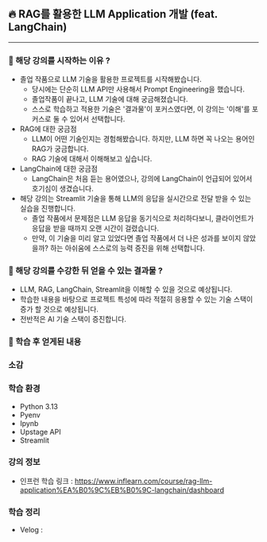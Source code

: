 ## 🔥 RAG를 활용한 LLM Application 개발 (feat. LangChain)

---

### 🏁 해당 강의를 시작하는 이유 ?

* 졸업 작품으로 LLM 기술을 활용한 프로젝트를 시작해봤습니다.
    * 당시에는 단순히 LLM API만 사용해서 Prompt Engineering을 했습니다.
    * 졸업작품이 끝나고, LLM 기술에 대해 궁금해졌습니다.
    * 스스로 학습하고 적용한 기술은 '결과물'이 포커스였다면, 이 강의는 '이해'를 포커스로 둘 수 있어서 선택합니다.
* RAG에 대한 궁금점 
    * LLM이 어떤 기술인지는 경험해봤습니다. 하지만, LLM 하면 꼭 나오는 용어인 RAG가 궁금합니다.
    * RAG 기술에 대해서 이해해보고 싶습니다.
* LangChain에 대한 궁금점
    * LangChain은 처음 듣는 용어였으나, 강의에 LangChain이 언급되어 있어서 호기심이 생겼습니다.
* 해당 강의는 Streamlit 기술을 통해 LLM의 응답을 실시간으로 전달 받을 수 있는 실습을 진행합니다.
    * 졸업 작품에서 문제점은 LLM 응답을 동기식으로 처리하다보니, 클라이언트가 응답을 받을 때까지 오랜 시간이 걸렸습니다.
    * 만약, 이 기술을 미리 알고 있었다면 졸업 작품에서 더 나은 성과를 보이지 않았을까? 하는 아쉬움에 스스로의 능력 증진을 위해 선택합니다.

### 🔎 해당 강의를 수강한 뒤 얻을 수 있는 결과물 ?

* LLM, RAG, LangChain, Streamlit을 이해할 수 있을 것으로 예상됩니다.
* 학습한 내용을 바탕으로 프로젝트 특성에 따라 적절히 응용할 수 있는 기술 스택이 증가 할 것으로 예상됩니다.
* 전반적은 AI 기술 스택이 증진합니다.

### 📝 학습 후 얻게된 내용


### 소감


### 학습 환경

- Python 3.13
- Pyenv
- Ipynb
- Upstage API
- Streamlit

### 강의 정보

- 인프런 학습 링크 : https://www.inflearn.com/course/rag-llm-application%EA%B0%9C%EB%B0%9C-langchain/dashboard

### 학습 정리

- Velog : 